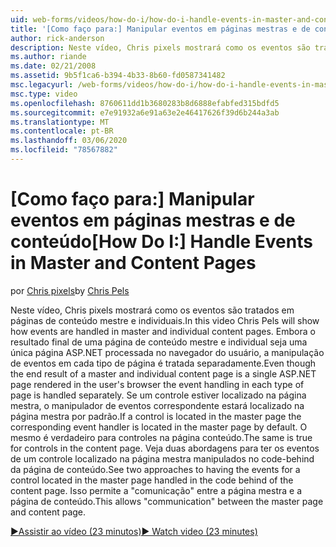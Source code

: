 ```yaml
---
uid: web-forms/videos/how-do-i/how-do-i-handle-events-in-master-and-content-pages
title: '[Como faço para:] Manipular eventos em páginas mestras e de conteúdo | Microsoft Docs'
author: rick-anderson
description: Neste vídeo, Chris pixels mostrará como os eventos são tratados em páginas de conteúdo mestre e individuais. Embora o resultado final de um mestre e um conte individual...
ms.author: riande
ms.date: 02/21/2008
ms.assetid: 9b5f1ca6-b394-4b33-8b60-fd0587341482
msc.legacyurl: /web-forms/videos/how-do-i/how-do-i-handle-events-in-master-and-content-pages
msc.type: video
ms.openlocfilehash: 8760611dd1b3680283b8d6888efabfed315bdfd5
ms.sourcegitcommit: e7e91932a6e91a63e2e46417626f39d6b244a3ab
ms.translationtype: MT
ms.contentlocale: pt-BR
ms.lasthandoff: 03/06/2020
ms.locfileid: "78567882"
---
```

# <a name="how-do-i-handle-events-in-master-and-content-pages"></a><span data-ttu-id="d57ae-104">[Como faço para:] Manipular eventos em páginas mestras e de conteúdo</span><span class="sxs-lookup"><span data-stu-id="d57ae-104">[How Do I:] Handle Events in Master and Content Pages</span></span>

<span data-ttu-id="d57ae-105">por [Chris pixels](https://twitter.com/chrispels)</span><span class="sxs-lookup"><span data-stu-id="d57ae-105">by [Chris Pels](https://twitter.com/chrispels)</span></span>

<span data-ttu-id="d57ae-106">Neste vídeo, Chris pixels mostrará como os eventos são tratados em páginas de conteúdo mestre e individuais.</span><span class="sxs-lookup"><span data-stu-id="d57ae-106">In this video Chris Pels will show how events are handled in master and individual content pages.</span></span> <span data-ttu-id="d57ae-107">Embora o resultado final de uma página de conteúdo mestre e individual seja uma única página ASP.NET processada no navegador do usuário, a manipulação de eventos em cada tipo de página é tratada separadamente.</span><span class="sxs-lookup"><span data-stu-id="d57ae-107">Even though the end result of a master and individual content page is a single ASP.NET page rendered in the user's browser the event handling in each type of page is handled separately.</span></span> <span data-ttu-id="d57ae-108">Se um controle estiver localizado na página mestra, o manipulador de eventos correspondente estará localizado na página mestra por padrão.</span><span class="sxs-lookup"><span data-stu-id="d57ae-108">If a control is located in the master page the corresponding event handler is located in the master page by default.</span></span> <span data-ttu-id="d57ae-109">O mesmo é verdadeiro para controles na página conteúdo.</span><span class="sxs-lookup"><span data-stu-id="d57ae-109">The same is true for controls in the content page.</span></span> <span data-ttu-id="d57ae-110">Veja duas abordagens para ter os eventos de um controle localizado na página mestra manipulados no code-behind da página de conteúdo.</span><span class="sxs-lookup"><span data-stu-id="d57ae-110">See two approaches to having the events for a control located in the master page handled in the code behind of the content page.</span></span> <span data-ttu-id="d57ae-111">Isso permite a "comunicação" entre a página mestra e a página de conteúdo.</span><span class="sxs-lookup"><span data-stu-id="d57ae-111">This allows "communication" between the master page and content page.</span></span>

[<span data-ttu-id="d57ae-112">&#9654;Assistir ao vídeo (23 minutos)</span><span class="sxs-lookup"><span data-stu-id="d57ae-112">&#9654; Watch video (23 minutes)</span></span>](https://channel9.msdn.com/Blogs/ASP-NET-Site-Videos/how-do-i-handle-events-in-master-and-content-pages)
